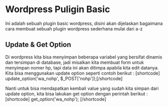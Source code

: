 # Wordpress Puligin Basic

Ini adalah sebuah plugin basic wordpress, disini akan dijelaskan bagaimana cara membuat sebuah plugin wordpress sederhana mulai dari a-z

## Update & Get Option

Di wordpress kita bisa menyimpan beberapa variabel yang bersifat dinamis dan tersimpan di database, jadi misalkan kita membuat form untuk menyimpan nomer hp, tapi data ini akan ditimpa apabila kita edit datanya. Kita bisa menggunakan update option seperti contoh berikut :
[shortcode] update_option('wa_nohp', $_POST['nohp']);[/shortcode]

Nanti untuk bisa mendapatkan kembali value yang sudah kita simpan dari update option, kita bisa lakukan get option dengan perintah berikut :
[shortcode] get_option('wa_nohp'); [/shortcode]